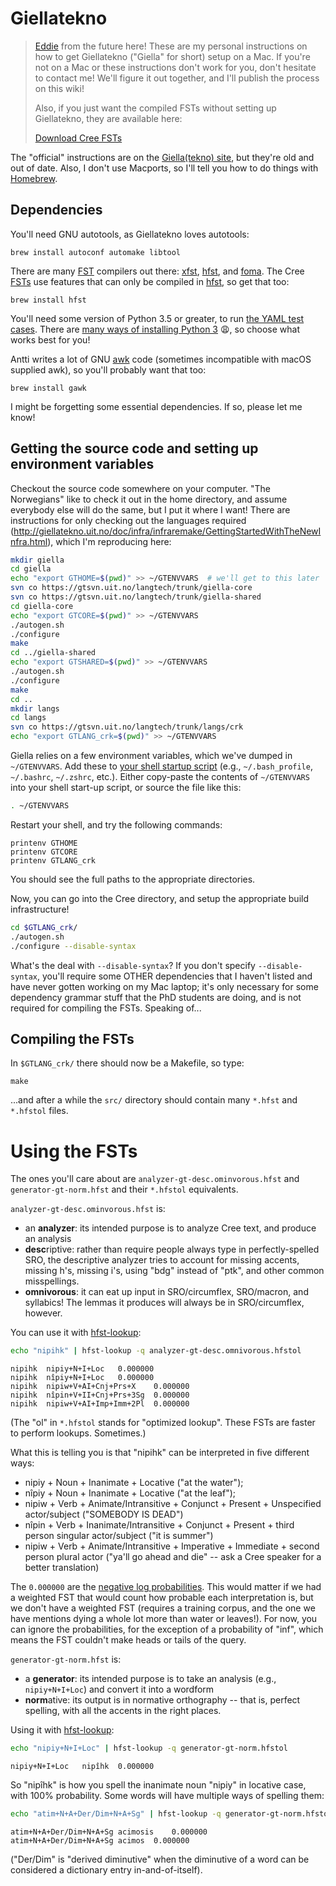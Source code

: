 Giellatekno
===========

> [Eddie] from the future here! These are my personal instructions on how
> to get Giellatekno ("Giella" for short) setup on a Mac. If you're not on a Mac or these
> instructions don't work for you, don't hesitate to contact me! We'll
> figure it out together, and I'll publish the process on this wiki!
>
> Also, if you just want the compiled FSTs without setting up Giellatekno, they are available here:
>
> [Download Cree FSTs](https://drive.google.com/file/d/1io5Dr8v8fA9ZVcbJxkv8ig8fzYMhFtvw/view?usp=sharing)


The "official" instructions are on the [Giella(tekno)
site](http://giellatekno.uit.no/doc/infra/GettingStartedOnTheMac.html),
but they're old and out of date. Also, I don't use Macports, so I'll
tell you how to do things with [Homebrew].

Dependencies
------------

You'll need GNU autotools, as Giellatekno loves autotools:

    brew install autoconf automake libtool

There are many [FST] compilers out there: [xfst], [hfst], and [foma]. The
Cree [FSTs] use features that can only be compiled in [hfst], so get that too:

    brew install hfst

You'll need some version of Python 3.5 or greater, to run [the YAML test
cases][YAML tests]. There are [many ways of installing Python 3][install-python3] 😩, so choose what
works best for you!

Antti writes a lot of GNU [awk] code (sometimes incompatible with macOS supplied awk), so you'll probably want that too:

    brew install gawk

I might be forgetting some essential dependencies. If so, please let me know!


Getting the source code and setting up environment variables
------------------------------------------------------------

Checkout the source code somewhere on your computer. "The Norwegians"
like to check it out in the home directory, and assume everybody else
will do the same, but I put it where I want! There are instructions for
only checking out the languages required
(<http://giellatekno.uit.no/doc/infra/infraremake/GettingStartedWithTheNewInfra.html>),
which I'm reproducing here:

```sh
mkdir giella
cd giella
echo "export GTHOME=$(pwd)" >> ~/GTENVVARS  # we'll get to this later
svn co https://gtsvn.uit.no/langtech/trunk/giella-core
svn co https://gtsvn.uit.no/langtech/trunk/giella-shared
cd giella-core
echo "export GTCORE=$(pwd)" >> ~/GTENVVARS
./autogen.sh
./configure
make
cd ../giella-shared
echo "export GTSHARED=$(pwd)" >> ~/GTENVVARS
./autogen.sh
./configure
make
cd ..
mkdir langs
cd langs
svn co https://gtsvn.uit.no/langtech/trunk/langs/crk
echo "export GTLANG_crk=$(pwd)" >> ~/GTENVVARS
```

Giella relies on a few environment variables, which we've dumped in
`~/GTENVVARS`. Add these to [your shell startup script][sh-startup]
(e.g., `~/.bash_profile`, `~/.bashrc`, `~/.zshrc`,  etc.). Either
copy-paste the contents of `~/GTENVVARS` into your shell start-up
script, or source the file like this:

```sh
. ~/GTENVVARS
```

Restart your shell, and try the following commands:

    printenv GTHOME
    printenv GTCORE
    printenv GTLANG_crk

You should see the full paths to the appropriate directories.

Now, you can go into the Cree directory, and setup the appropriate build infrastructure!

```sh
cd $GTLANG_crk/
./autogen.sh
./configure --disable-syntax
```

What's the deal with `--disable-syntax`? If you don't specify
`--disable-syntax`, you'll require some OTHER dependencies that
I haven't listed and have never gotten working on my Mac laptop; it's
only necessary for some dependency grammar stuff that the PhD students
are doing, and is not required for compiling the FSTs. Speaking of...

Compiling the FSTs
------------------

In `$GTLANG_crk/` there should now be a Makefile, so type:

    make

...and after a while the `src/` directory should contain many `*.hfst` and
`*.hfstol` files.

Using the FSTs
==============

The ones you'll care about are `analyzer-gt-desc.ominvorous.hfst` and
`generator-gt-norm.hfst` and their `*.hfstol` equivalents.

`analyzer-gt-desc.ominvorous.hfst` is:

  - an **analyzer**: its intended purpose is to analyze Cree text, and produce an analysis
  - **desc**riptive: rather than require people always type in
    perfectly-spelled SRO, the descriptive analyzer tries to account for
    missing accents, missing h's, missing i's, using "bdg" instead of
    "ptk", and other common misspellings.
  - **omnivorous**: it can eat up input in SRO/circumflex, SRO/macron, and syllabics! The lemmas it produces will always be in SRO/circumflex, however.

You can use it with [hfst-lookup]:

```sh
echo "nipihk" | hfst-lookup -q analyzer-gt-desc.omnivorous.hfstol
```

```
nipihk	nipiy+N+I+Loc	0.000000
nipihk	nîpiy+N+I+Loc	0.000000
nipihk	nipiw+V+AI+Cnj+Prs+X	0.000000
nipihk	nîpin+V+II+Cnj+Prs+3Sg	0.000000
nipihk	nipiw+V+AI+Imp+Imm+2Pl	0.000000
```

(The "ol" in `*.hfstol` stands for "optimized lookup". These FSTs are faster to perform lookups. Sometimes.)

What this is telling you is that "nipihk" can be interpreted in five different ways:

 - nipiy + Noun + Inanimate + Locative ("at the water"); 
 - nîpiy + Noun + Inanimate + Locative ("at the leaf");
 - nipiw + Verb + Animate/Intransitive + Conjunct + Present + Unspecified actor/subject ("SOMEBODY IS DEAD")
 - nîpin + Verb + Inanimate/Intransitive + Conjunct + Present + third person singular actor/subject ("it is summer")
 - nipiw + Verb + Animate/Intransitive + Imperative + Immediate + second person plural actor ("ya'll go ahead and die" -- ask a Cree speaker for a better translation)
 
The `0.000000` are the [negative log probabilities][neglogprob]. This would matter if we had a weighted FST that would count how probable each interpretation is, but we don't have a weighted FST (requires a training corpus, and the one we have mentions dying a whole lot more than water or leaves!). For now, you can ignore the probabilities, for the exception of a probability of "inf", which means the FST couldn't make heads or tails of the query.

`generator-gt-norm.hfst` is:

 - a **generator**: its intended purpose is to take an analysis (e.g.,
   `nipiy+N+I+Loc`) and convert it into a wordform
 - **norm**ative: its output is in normative orthography -- that is, perfect spelling, with all the accents in the right places.

Using it with [hfst-lookup]:

```sh
echo "nipiy+N+I+Loc" | hfst-lookup -q generator-gt-norm.hfstol
```
```
nipiy+N+I+Loc	nipîhk	0.000000
```

So "nipîhk" is how you spell the inanimate noun "nipiy" in locative case, with 100% probability. Some words will have multiple ways of spelling them:

```sh
echo "atim+N+A+Der/Dim+N+A+Sg" | hfst-lookup -q generator-gt-norm.hfstol
```
```
atim+N+A+Der/Dim+N+A+Sg	acimosis	0.000000
atim+N+A+Der/Dim+N+A+Sg	acimos	0.000000
```

("Der/Dim" is "derived diminutive" when the diminutive of a word can be considered a dictionary entry in-and-of-itself).


[Eddie]: https://github.com/eddieantonio
[FST]: ./FST
[FSTs]: ./FST
[xfst]: ./Glossary#xfst
[hfst]: ./Glossary#hfst
[foma]: ./Glossary#foma
[hfst-lookup]: https://github.com/hfst/hfst/wiki/HfstLookUp
[YAML tests]: ./YAML_tests
[awk]: https://en.wikipedia.org/wiki/AWK
[Homebrew]: https://brew.sh/
[install-python3]: https://realpython.com/installing-python/
[sh-startup]: https://stackoverflow.com/questions/15101559/terminal-where-is-the-shell-start-up-file
[neglogprob]: https://en.wikipedia.org/wiki/Log_probability
